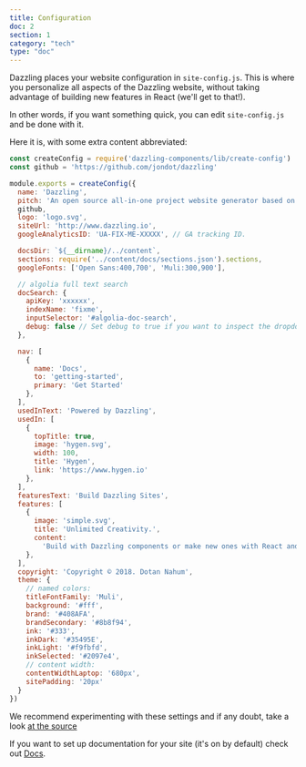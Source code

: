 ```yaml
---
title: Configuration
doc: 2
section: 1
category: "tech"
type: "doc"
---
```


Dazzling places your website configuration in `site-config.js`. This is where you personalize all aspects of the Dazzling website, without taking advantage of building new features in React (we'll get to that!).

In other words, if you want something quick, you can edit `site-config.js` and be done with it.

Here it is, with some extra content abbreviated:

```js
const createConfig = require('dazzling-components/lib/create-config')
const github = 'https://github.com/jondot/dazzling'

module.exports = createConfig({
  name: 'Dazzling',
  pitch: 'An open source all-in-one project website generator based on Gatsby.',
  github,
  logo: 'logo.svg',
  siteUrl: 'http://www.dazzling.io',
  googleAnalyticsID: 'UA-FIX-ME-XXXXX', // GA tracking ID.

  docsDir: `${__dirname}/../content`,
  sections: require('../content/docs/sections.json').sections,
  googleFonts: ['Open Sans:400,700', 'Muli:300,900'],

  // algolia full text search
  docSearch: {
    apiKey: 'xxxxxx',
    indexName: 'fixme',
    inputSelector: '#algolia-doc-search',
    debug: false // Set debug to true if you want to inspect the dropdown
  },

  nav: [
    {
      name: 'Docs',
      to: 'getting-started',
      primary: 'Get Started'
    },
  ],
  usedInText: 'Powered by Dazzling',
  usedIn: [
    {
      topTitle: true,
      image: 'hygen.svg',
      width: 100,
      title: 'Hygen',
      link: 'https://www.hygen.io'
    },
  ],
  featuresText: 'Build Dazzling Sites',
  features: [
    {
      image: 'simple.svg',
      title: 'Unlimited Creativity.',
      content:
        'Build with Dazzling components or make new ones with React and Styled Components.'
    },
  ],
  copyright: 'Copyright © 2018. Dotan Nahum',
  theme: {
    // named colors:
    titleFontFamily: 'Muli',
    background: '#fff',
    brand: '#408AFA',
    brandSecondary: '#8b8f94',
    ink: '#333',
    inkDark: '#35495E',
    inkLight: '#f9fbfd',
    inkSelected: '#2097e4',
    // content width:
    contentWidthLaptop: '680px',
    sitePadding: '20px'
  }
})
```

We recommend experimenting with these settings and if any doubt, take a look [at the source](https://github.com/jondot/dazzling/blob/master/packages/dazzling-components/src/create-config.js)

If you want to set up documentation for your site (it's on by default) check out [Docs](docs).